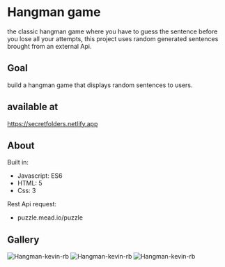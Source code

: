 # Hangman game
the classic hangman game where you have to guess the sentence before you lose all your attempts, this project uses random generated sentences brought from an external Api.

## Goal
build a hangman game that displays random sentences to users.

 ## available at
 https://secretfolders.netlify.app

## About
Built in: 
  - Javascript: ES6
  - HTML: 5
  - Css: 3

Rest Api request:
  - puzzle.mead.io/puzzle

## Gallery

![Hangman-kevin-rb](https://user-images.githubusercontent.com/69731479/111005853-9a5c4b80-8359-11eb-8532-5191a141bfd7.gif)
![Hangman-kevin-rb](https://user-images.githubusercontent.com/69731479/111005932-d1caf800-8359-11eb-9516-f2daa8e9a499.gif)
![Hangman-kevin-rb](https://user-images.githubusercontent.com/69731479/111005874-a8aa6780-8359-11eb-90c0-613cecb336cb.gif)
